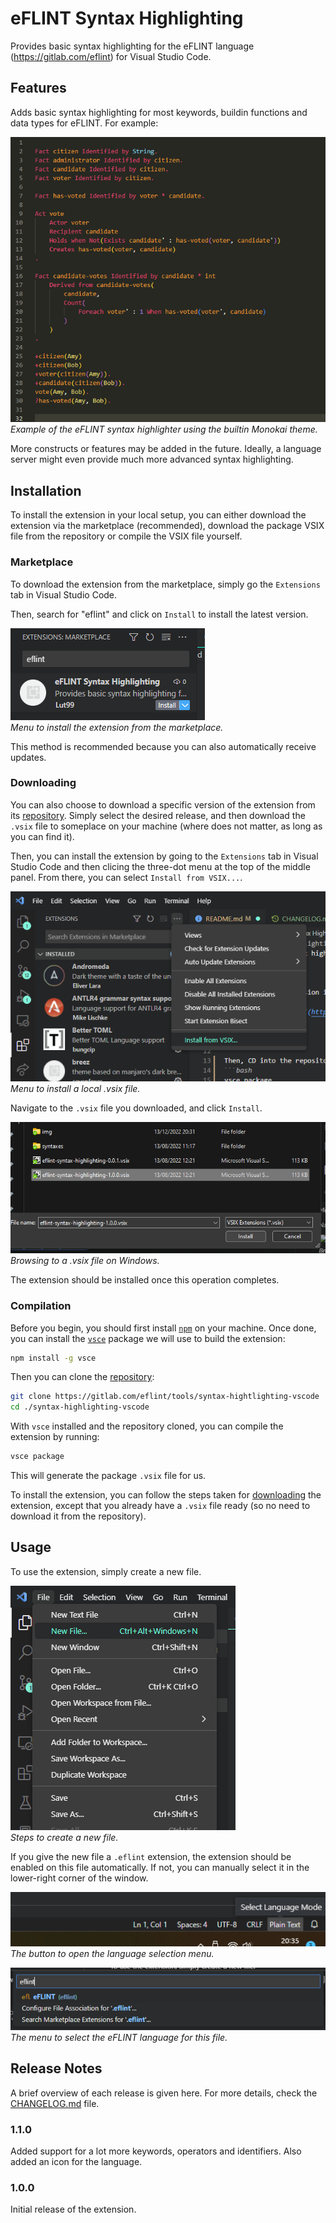 # eFLINT Syntax Highlighting
Provides basic syntax highlighting for the eFLINT language (https://gitlab.com/eflint) for Visual Studio Code.


## Features
Adds basic syntax highlighting for most keywords, buildin functions and data types for eFLINT. For example:


![Example syntax hightlighting](img/example.png)  
_Example of the eFLINT syntax highlighter using the builtin Monokai theme._

More constructs or features may be added in the future. Ideally, a language server might even provide much more advanced syntax highlighting.


## Installation
To install the extension in your local setup, you can either download the extension via the marketplace (recommended), download the package VSIX file from the repository or compile the VSIX file yourself.

### Marketplace
To download the extension from the marketplace, simply go the `Extensions` tab in Visual Studio Code.

Then, search for "eflint" and click on `Install` to install the latest version.

![Screenshot to install from the marketplace](img/download.png)  
_Menu to install the extension from the marketplace._

This method is recommended because you can also automatically receive updates.


### Downloading
You can also choose to download a specific version of the extension from its [repository](/eflint/tools/syntax-hightlighting-vscode/releases). Simply select the desired release, and then download the `.vsix` file to someplace on your machine (where does not matter, as long as you can find it).

Then, you can install the extension by going to the `Extensions` tab in Visual Studio Code and then clicing the three-dot menu at the top of the middle panel. From there, you can select `Install from VSIX...`.

![Screenshot to install VSIX file](img/showcase_vsix.png)  
_Menu to install a local .vsix file._

Navigate to the `.vsix` file you downloaded, and click `Install`.

![Screenshot to browse to a VSIX file](img/install_vsix.png)  
_Browsing to a .vsix file on Windows._

The extension should be installed once this operation completes.


### Compilation
Before you begin, you should first install [`npm`](https://docs.npmjs.com/downloading-and-installing-node-js-and-npm) on your machine. Once done, you can install the [`vsce`](https://github.com/microsoft/vscode-vsce) package we will use to build the extension:
```bash
npm install -g vsce
```

Then you can clone the [repository](/eflint/tools/syntax-hightlighting-vscode):
```bash
git clone https://gitlab.com/eflint/tools/syntax-hightlighting-vscode
cd ./syntax-highlighting-vscode
```

With `vsce` installed and the repository cloned, you can compile the extension by running:
```bash
vsce package
```

This will generate the package `.vsix` file for us.

To install the extension, you can follow the steps taken for [downloading](#downloading) the extension, except that you already have a `.vsix` file ready (so no need to download it from the repository).


## Usage
To use the extension, simply create a new file.

![Screenshot to create a new file](img/create_file.png)  
_Steps to create a new file._

If you give the new file a `.eflint` extension, the extension should be enabled on this file automatically. If not, you can manually select it in the lower-right corner of the window.

![Screenshot to select the eFLINT language 1](img/select_language1.png)  
_The button to open the language selection menu._

![Screenshot to select the eFLINT language 2](img/select_language2.png)  
_The menu to select the eFLINT language for this file._

## Release Notes
A brief overview of each release is given here. For more details, check the [CHANGELOG.md](/eflint/tools/syntax-highlighting-vscode/CHANGELOG.md) file.

### 1.1.0
Added support for a lot more keywords, operators and identifiers. Also added an icon for the language.

### 1.0.0
Initial release of the extension.
